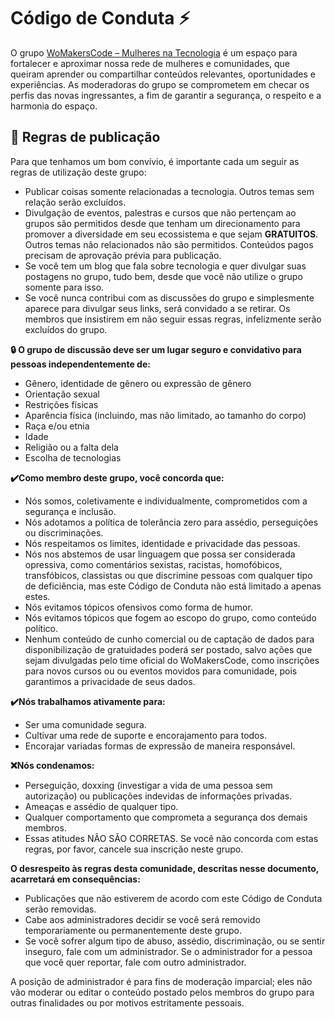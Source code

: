 # Código de Conduta ⚡️

O grupo [WoMakersCode – Mulheres na Tecnologia](https://www.facebook.com/groups/1586631624996019) é um espaço para fortalecer e aproximar nossa rede de mulheres e comunidades, que queiram aprender ou compartilhar conteúdos relevantes, oportunidades e experiências. As moderadoras do grupo se comprometem em checar os perfis das novas ingressantes, a fim de garantir a segurança, o respeito e a harmonia do espaço.

## 📣 Regras de publicação

Para que tenhamos um bom convívio, é importante cada um seguir as regras de utilização deste grupo:

- Publicar coisas somente relacionadas a tecnologia. Outros temas sem relação serão excluídos.
- Divulgação de eventos, palestras e cursos que não pertençam ao grupos são permitidos desde que tenham um direcionamento para promover a diversidade em seu ecossistema e que sejam **GRATUITOS**. Outros temas não relacionados não são permitidos. Conteúdos pagos precisam de aprovação prévia para publicação.
- Se você tem um blog que fala sobre tecnologia e quer divulgar suas postagens no grupo, tudo bem, desde que você não utilize o grupo somente para isso.
- Se você nunca contribui com as discussões do grupo e simplesmente aparece para divulgar seus links, será convidado a se retirar.
Os membros que insistirem em não seguir essas regras, infelizmente serão excluídos do grupo.

**🔒 O grupo de discussão deve ser um lugar seguro e convidativo para pessoas independentemente de:**

- Gênero, identidade de gênero ou expressão de gênero
- Orientação sexual
- Restrições físicas
- Aparência física (incluindo, mas não limitado, ao tamanho do corpo)
- Raça e/ou etnia
- Idade
- Religião ou a falta dela
- Escolha de tecnologias

**✔️Como membro deste grupo, você concorda que:**

- Nós somos, coletivamente e individualmente, comprometidos com a segurança e inclusão.
- Nós adotamos a política de tolerância zero para assédio, perseguições ou discriminações.
- Nós respeitamos os limites, identidade e privacidade das pessoas.
- Nós nos abstemos de usar linguagem que possa ser considerada opressiva, como comentários sexistas, racistas, homofóbicos, transfóbicos, classistas ou que discrimine pessoas com qualquer tipo de deficiência, mas este Código de Conduta não está limitado a apenas estes.
- Nós evitamos tópicos ofensivos como forma de humor.
- Nós evitamos tópicos que fogem ao escopo do grupo, como conteúdo político.
- Nenhum conteúdo de cunho comercial ou de captação de dados para disponibilização de gratuidades poderá ser postado, salvo ações que sejam divulgadas pelo time oficial do WoMakersCode, como inscrições para novos cursos ou ou eventos movidos para comunidade, pois garantimos a privacidade de seus dados.

**✔️Nós trabalhamos ativamente para:**

- Ser uma comunidade segura.
- Cultivar uma rede de suporte e encorajamento para todos.
- Encorajar variadas formas de expressão de maneira responsável.

**❌Nós condenamos:**

- Perseguição, doxxing (investigar a vida de uma pessoa sem autorização) ou publicações indevidas de informações privadas.
- Ameaças e assédio de qualquer tipo.
- Qualquer comportamento que comprometa a segurança dos demais membros.
- Essas atitudes NÃO SÃO CORRETAS. Se você não concorda com estas regras, por favor, cancele sua inscrição neste grupo.

**O desrespeito às regras desta comunidade, descritas nesse documento, acarretará em consequências:**

- Publicações que não estiverem de acordo com este Código de Conduta serão removidas.
- Cabe aos administradores decidir se você será removido temporariamente ou permanentemente deste grupo.
- Se você sofrer algum tipo de abuso, assédio, discriminação, ou se sentir inseguro, fale com um administrador. Se o administrador for a pessoa que você quer reportar, fale com outro administrador.

A posição de administrador é para fins de moderação imparcial; eles não vão moderar ou editar o conteúdo postado pelos membros do grupo para outras finalidades ou por motivos estritamente pessoais.
